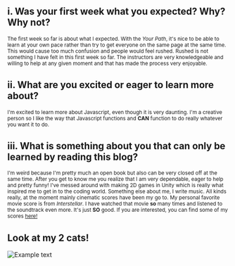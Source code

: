## i. Was your first week what you expected? Why? Why not?

<sub>The first week so far is about what I expected. With the *Your Path*, it's nice to be able to learn at your own pace rather than try to get everyone on the same page at the same time. This would cause too much confusion and people would feel rushed. Rushed is not something I have felt in this first week so far. The instructors are very knowledgeable and willing to help at any given moment and that has made the process very enjoyable.</sub>

## ii. What are you excited or eager to learn more about?

<sub>I'm excited to learn more about Javascript, even though it is very daunting. I'm a creative person so I like the way that Javascript functions and **CAN** function to do really whatever you want it to do.</sub>

## iii. What is something about you that can only be learned by reading this blog?

<sub>I'm weird because I'm pretty much an open book but also can be very closed off at the same time. After you get to know me you realize that I am very dependable, eager to help and pretty funny! I've messed around with making 2D games in Unity which is really what inspired me to get in to the coding world. Something else about me, I write music. All kinds really, at the moment mainly cinematic scores have been my go to. My personal favorite movie score is from *Interstellar*. I have watched that movie **so** many times and listened to the soundtrack even more. It's just **SO** good. If you are interested, you can find some of my scores [here!](https://www.youtube.com/channel/UCsODJpIV9Zgn72ympqGVT-A)</sub>

## Look at my 2 cats!

![Example text][def]

[def]: https://scontent.fosu2-2.fna.fbcdn.net/v/t39.30808-6/280620057_1430118440776408_821350886257221608_n.jpg?_nc_cat=108&ccb=1-7&_nc_sid=8bfeb9&_nc_ohc=5FauY7EjpHQAX-kqHUf&tn=ENq2cG_vS7Omes-r&_nc_ht=scontent.fosu2-2.fna&oh=00_AfCjRqIucSnfbm93qxP2suLEyXyGp9K4hDa40M_r1HkwQw&oe=63D7EEF0